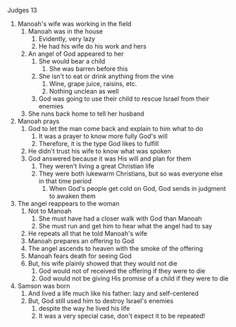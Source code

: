 Judges 13

1. Manoah's wife was working in the field
	1. Manoah was in the house
		1. Evidently, very lazy
		2. He had his wife do his work and hers
	2. An angel of God appeared to her
		1. She would bear a child
			1. She was barren before this
		2. She isn't to eat or drink anything from the vine
			1. Wine, grape juice, raisins, etc.
			2. Nothing unclean as well
		3. God was going to use their child to rescue Israel from their enemies
	3. She runs back home to tell her husband
2. Manoah prays
	1. God to let the man come back and explain to him what to do
		1. It was a prayer to know more fully God's will
		2. Therefore, it is the type God likes to fulfill
	2. He didn't trust his wife to know what was spoken
	3. God answered because it was His will and plan for them
		1. They weren't living a great Christian life
		2. They were both lukewarm Christians, but so was everyone else in that time period
			1. When God's people get cold on God, God sends in judgment to awaken them
3. The angel reappears to the woman
	1. Not to Manoah
		1. She must have had a closer walk with God than Manoah
		2. She must run and get him to hear what the angel had to say
	2. He repeats all that he told Manoah's wife
	3. Manoah prepares an offering to God
	4. The angel ascends to heaven with the smoke of the offering
	5. Manoah fears death for seeing God
	6. But, his wife plainly showed that they would not die
		1. God would not of received the offering if they were to die
		2. God would not be giving His promise of a child if they were to die
4. Samson was born
	1. And lived a life much like his father: lazy and self-centered
	2. But, God still used him to destroy Israel's enemies
		1. despite the way he lived his life
		2. It was a very special case, don't expect it to be repeated!